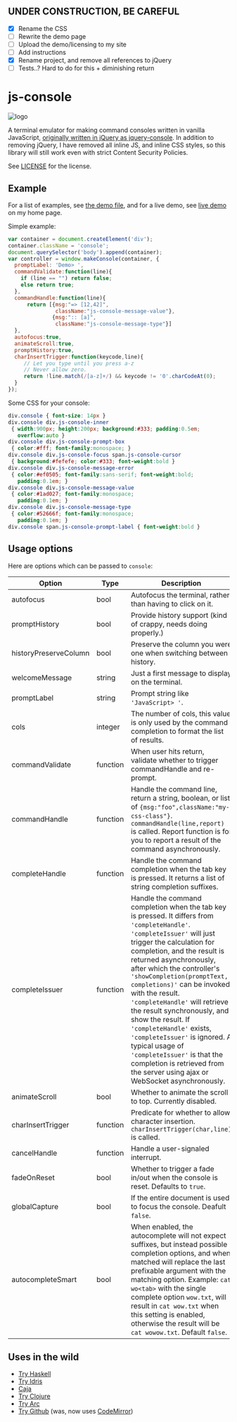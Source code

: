 ## UNDER CONSTRUCTION, BE CAREFUL
 - [X] Rename the CSS
 - [ ] Rewrite the demo page
 - [ ] Upload the demo/licensing to my site
 - [ ] Add instructions
 - [X] Rename project, and remove all references to jQuery
 - [ ] Tests..? Hard to do for this + diminishing return

# js-console
![logo](https://raw.github.com/pnappa/js-console/master/extra/logo2.png)

A terminal emulator for making command consoles written in vanilla JavaScript, [originally written in jQuery as jquery-console](https://github.com/chrisdone/jquery-console). In addition to removing jQuery, I have removed all inline JS, and inline CSS styles, so this library will still work even with strict Content Security Policies.

See
[LICENSE](https://github.com/pnappa/js-console/blob/master/LICENSE)
for the license.

## Example

For a list of examples, see
[the demo file](https://github.com/pnappa/js-console/blob/master/demo.html),
and for a live demo, see
[live demo](http://pat.sh/projects/js-console/) on my home page.

Simple example:

``` javascript
var container = document.createElement('div');
container.className = 'console';
document.querySelector('body').append(container);
var controller = window.makeConsole(container, {
  promptLabel: 'Demo> ',
  commandValidate:function(line){
    if (line == "") return false;
    else return true;
  },
  commandHandle:function(line){
      return [{msg:"=> [12,42]",
               className:"js-console-message-value"},
              {msg:":: [a]",
               className:"js-console-message-type"}]
  },
  autofocus:true,
  animateScroll:true,
  promptHistory:true,
  charInsertTrigger:function(keycode,line){
     // Let you type until you press a-z
     // Never allow zero.
     return !line.match(/[a-z]+/) && keycode != '0'.charCodeAt(0);
  }
});
```

Some CSS for your console:

``` css
div.console { font-size: 14px }
div.console div.js-console-inner
 { width:900px; height:200px; background:#333; padding:0.5em;
   overflow:auto }
div.console div.js-console-prompt-box
 { color:#fff; font-family:monospace; }
div.console div.js-console-focus span.js-console-cursor
 { background:#fefefe; color:#333; font-weight:bold }
div.console div.js-console-message-error
 { color:#ef0505; font-family:sans-serif; font-weight:bold;
   padding:0.1em; }
div.console div.js-console-message-value
 { color:#1ad027; font-family:monospace;
   padding:0.1em; }
div.console div.js-console-message-type
 { color:#52666f; font-family:monospace;
   padding:0.1em; }
div.console span.js-console-prompt-label { font-weight:bold }
```

## Usage options

Here are options which can be passed to `console`:

| Option                | Type     | Description
| -----------           | -------- | ------
| autofocus             | bool     | Autofocus the terminal, rather than having to click on it.
| promptHistory         | bool     | Provide history support (kind of crappy, needs doing properly.)
| historyPreserveColumn | bool     | Preserve the column you were one when switching between history.
| welcomeMessage        | string   | Just a first message to display on the terminal.
| promptLabel           | string   | Prompt string like `'JavaScript> '`.
| cols                  | integer  | The number of cols, this value is only used by the command completion to format the list of results.
| commandValidate       | function | When user hits return, validate whether to trigger commandHandle and re-prompt.
| commandHandle         | function | Handle the command line, return a string, boolean, or list of `{msg:"foo",className:"my-css-class"}`. `commandHandle(line,report)` is called. Report function is for you to report a result of the command asynchronously.
| completeHandle        | function | Handle the command completion when the tab key is pressed. It returns a list of string completion suffixes.
| completeIssuer        | function | Handle the command completion when the tab key is pressed. It differs from `'completeHandle'`. `'completeIssuer'` will just trigger the calculation for completion, and the result is returned asynchronously, after which the controller's `'showCompletion(promptText, completions)'` can be invoked with the result. `'completeHandle'` will retrieve the result synchronously, and show the result. If `'completeHandle'` exists, `'completeIssuer'` is ignored. A typical usage of `'completeIssuer'` is that the completion is retrieved from the server using ajax or WebSocket asynchronously. 
| animateScroll         | bool     | Whether to animate the scroll to top. Currently disabled.
| charInsertTrigger     | function | Predicate for whether to allow character insertion. `charInsertTrigger(char,line)` is called.
| cancelHandle          | function | Handle a user-signaled interrupt.
| fadeOnReset           | bool     | Whether to trigger a fade in/out when the console is reset.  Defaults to `true`.
| globalCapture         | bool     | If the entire document is used to focus the console. Deafult `false`.
| autocompleteSmart     | bool     | When enabled, the autocomplete will not expect suffixes, but instead possible completion options, and when matched will replace the last prefixable argument with the matching option. Example: `cat wo<tab>` with the single complete option `wow.txt`, will result in `cat wow.txt` when this setting is enabled, otherwise the result will be `cat wowow.txt`. Default `false`.

## Uses in the wild

* [Try Haskell](http://tryhaskell.org/)
* [Try Idris](http://www.tryidris.org/console)
* [Caja](http://code.google.com/p/google-caja/)
* [Try Clojure](http://tryclj.com/)
* [Try Arc](http://tryarc.org/)
* [Try Github](http://try.github.io/) (was, now uses [CodeMirror](http://codemirror.net/))
